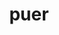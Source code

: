 ---
title: puer
meaning: boy
ch: [three, ss, ss4, 7r, 24rv]
pos: noun
stem: puer
genend: ī
abbgender: m.
abbgender2: masc.
gender: masculine
declension: second
six: y
---